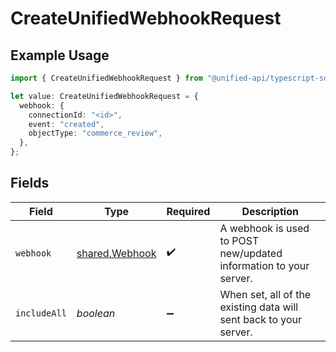 # CreateUnifiedWebhookRequest

## Example Usage

```typescript
import { CreateUnifiedWebhookRequest } from "@unified-api/typescript-sdk/sdk/models/operations";

let value: CreateUnifiedWebhookRequest = {
  webhook: {
    connectionId: "<id>",
    event: "created",
    objectType: "commerce_review",
  },
};
```

## Fields

| Field                                                             | Type                                                              | Required                                                          | Description                                                       |
| ----------------------------------------------------------------- | ----------------------------------------------------------------- | ----------------------------------------------------------------- | ----------------------------------------------------------------- |
| `webhook`                                                         | [shared.Webhook](../../../sdk/models/shared/webhook.md)           | :heavy_check_mark:                                                | A webhook is used to POST new/updated information to your server. |
| `includeAll`                                                      | *boolean*                                                         | :heavy_minus_sign:                                                | When set, all of the existing data will sent back to your server. |